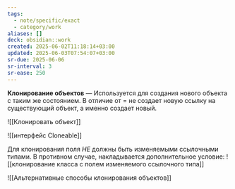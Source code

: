```yaml
---
tags:
  - note/specific/exact
  - category/work
aliases: []
deck: obsidian::work
created: 2025-06-02T11:18:14+03:00
updated: 2025-06-03T07:54:07+03:00
sr-due: 2025-06-06
sr-interval: 3
sr-ease: 250
---
```


**Клонирование объектов**
—
Используется для создания нового объекта с таким же состоянием. В отличие от = не создает новую ссылку на существующий объект, а именно создает новый.

![[Клонировать объект]]

![[интерфейс Cloneable]]

Для клонирования поля *НЕ* должны быть изменяемыми ссылочными типами. В противном случае, накладывается дополнительное условие:
![[клонирование класса с полем изменяемого ссылочного типа]]

![[Альтернативные способы клонирования объектов]]
